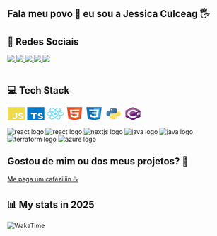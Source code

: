 ## Fala meu povo 🐙 eu sou a Jessica Culceag 🖐️

<div> 
  <h2 align="left">📲 Redes Sociais</h2>

  <a target="_blank" href="https://www.youtube.com/channel/UCviJZRYZXkOu34zVjyNROHA">
    <img src="https://img.shields.io/badge/YouTube-FF0000?style=for-the-badge&logo=youtube&logoColor=white">
  </a>
  <a target="_blank" href="https://instagram.com/jessicaculceag">
    <img src="https://img.shields.io/badge/-Instagram-%23E4405F?style=for-the-badge&logo=instagram&logoColor=white">
  </a>
 	<a target="_blank" href="https://www.twitch.tv/jessicaculceag">
    <img src="https://img.shields.io/badge/Twitch-9146FF?style=for-the-badge&logo=twitch&logoColor=white">
  </a>
  <a target="_blank" href="https://discord.gg/jessicaculceag">
    <img src="https://img.shields.io/badge/Discord-7289DA?style=for-the-badge&logo=discord&logoColor=white">
  </a> 
  <a target="_blank" href="https://www.linkedin.com/in/jessicaculceag" >
    <img src="https://img.shields.io/badge/-LinkedIn-%230077B5?style=for-the-badge&logo=linkedin&logoColor=white">
  </a> 
  
</div>

<div style="display: inline_block"><br>
  <h2  align="left">💻 Tech Stack</h2>
  <img align="center" alt="Jeka-Js"     height="30" width="40" src="https://raw.githubusercontent.com/devicons/devicon/master/icons/javascript/javascript-plain.svg">
  <img align="center" alt="Jeka-Ts"     height="30" width="40" src="https://raw.githubusercontent.com/devicons/devicon/master/icons/typescript/typescript-plain.svg">
  <img align="center" alt="Jeka-React"  height="30" width="40" src="https://raw.githubusercontent.com/devicons/devicon/master/icons/react/react-original.svg">
  <img align="center" alt="Jeka-HTML"   height="30" width="40" src="https://raw.githubusercontent.com/devicons/devicon/master/icons/html5/html5-original.svg">
  <img align="center" alt="Jeka-CSS"    height="30" width="40" src="https://raw.githubusercontent.com/devicons/devicon/master/icons/css3/css3-original.svg">
  <img align="center" alt="Jeka-Python" height="30" width="40" src="https://raw.githubusercontent.com/devicons/devicon/master/icons/python/python-original.svg">
  <img align="center" alt="Jeka-Csharp" height="30" width="40" src="https://raw.githubusercontent.com/devicons/devicon/master/icons/csharp/csharp-original.svg">

  </br>
  </br>

  <img height="28" alt="react logo"     src="https://img.shields.io/badge/React-61DAFB?logo=react&logoColor=black&style=for-the-badge"/>
  <img height="28" alt="react logo"     src="https://img.shields.io/badge/tailwindcss-%2338B2AC.svg?style=for-the-badge&logo=tailwind-css&logoColor=white"/>  
  <img height="28" alt="nextjs logo"    src="https://img.shields.io/badge/Next.js-000000?logo=nextdotjs&logoColor=white&style=for-the-badge"/>
  <img height="28" alt="java logo"      src="https://img.shields.io/badge/Java-ED8B00?style=for-the-badge&logo=openjdk&logoColor=white"/>
  <img height="28" alt="java logo"      src="https://img.shields.io/badge/spring-%236DB33F.svg?style=for-the-badge&logo=spring&logoColor=white"/>
  <img height="28" alt="terraform logo" src="https://img.shields.io/badge/Terraform-7B42BC?logo=terraform&logoColor=white&style=for-the-badge"/>
  <img height="28" alt="azure logo"     src="https://img.shields.io/badge/azure-%230072C6.svg?style=for-the-badge&logo=microsoftazure&logoColor=white"/>

</div>

## Gostou de mim ou dos meus projetos? 👀
<a href="https://buymeacoffee.com/jculceagl">Me paga um caféziiiin ☕️</a>

<div>
    <h2 align="left">📊 My stats in 2025</h2>
    <img alt="WakaTime" src="https://github-readme-stats-git-main-jculceag-projects.vercel.app/api?username=jculceag&theme=dark&layout=compact"/>
    
</div>
